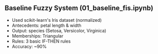 ## Baseline Fuzzy System (01_baseline_fis.ipynb)
- Used scikit-learn's Iris dataset (normalized)
- Antecedents: petal length & width
- Output: species (Setosa, Versicolor, Virginica)
- Memberships: Triangular
- Rules: 3 basic IF-THEN rules
- Accuracy: ~90%


